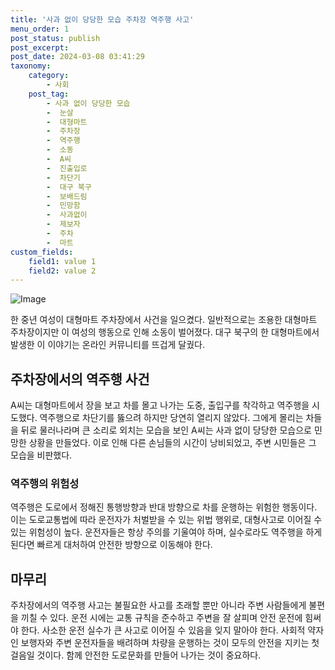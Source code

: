```yaml
---
title: '사과 없이 당당한 모습 주차장 역주행 사고'
menu_order: 1
post_status: publish
post_excerpt: 
post_date: 2024-03-08 03:41:29
taxonomy:
    category:
        - 사회
    post_tag:
        - 사과 없이 당당한 모습
        -  눈살
        -  대형마트
        -  주차장
        -  역주행
        -  소동
        -  A씨
        -  진출입로
        -  차단기
        -  대구 북구
        -  보배드림
        -  민망함
        -  사과없이
        -  제보자
        -  주차
        -  마트
custom_fields:
    field1: value 1
    field2: value 2
---
```


![Image](https://imgnews.pstatic.net/image/014/2024/03/07/0005152485_001_20240307105116041.jpg?type=w647)

한 중년 여성이 대형마트 주차장에서 사건을 일으켰다. 일반적으로는 조용한 대형마트 주차장이지만 이 여성의 행동으로 인해 소동이 벌어졌다. 대구 북구의 한 대형마트에서 발생한 이 이야기는 온라인 커뮤니티를 뜨겁게 달궜다. 
## 주차장에서의 역주행 사건
A씨는 대형마트에서 장을 보고 차를 몰고 나가는 도중, 출입구를 착각하고 역주행을 시도했다. 역주행으로 차단기를 뚫으려 하지만 당연히 열리지 않았다. 그에게 몰리는 차들을 뒤로 물러나라며 큰 소리로 외치는 모습을 보인 A씨는 사과 없이 당당한 모습으로 민망한 상황을 만들었다. 이로 인해 다른 손님들의 시간이 낭비되었고, 주변 시민들은 그 모습을 비판했다.
### 역주행의 위험성
역주행은 도로에서 정해진 통행방향과 반대 방향으로 차를 운행하는 위험한 행동이다. 이는 도로교통법에 따라 운전자가 처벌받을 수 있는 위법 행위로, 대형사고로 이어질 수 있는 위험성이 높다. 운전자들은 항상 주의를 기울여야 하며, 실수로라도 역주행을 하게 된다면 빠르게 대처하여 안전한 방향으로 이동해야 한다.
## 마무리
주차장에서의 역주행 사고는 불필요한 사고를 초래할 뿐만 아니라 주변 사람들에게 불편을 끼칠 수 있다. 운전 시에는 교통 규칙을 준수하고 주변을 잘 살피며 안전 운전에 힘써야 한다. 사소한 운전 실수가 큰 사고로 이어질 수 있음을 잊지 말아야 한다. 사회적 약자인 보행자와 주변 운전자들을 배려하며 차량을 운행하는 것이 모두의 안전을 지키는 첫걸음일 것이다. 함께 안전한 도로문화를 만들어 나가는 것이 중요하다.
